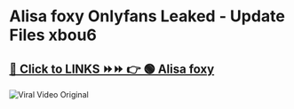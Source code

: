 
 # Alisa foxy Onlyfans Leaked - Update Files xbou6

## <h2><a href="https://clipsfans.com/Alisa_foxy&ref=git">🔗 Click to LINKS ⏩⏩ 👉 🟢 Alisa foxy </a></h2>

<a href="https://clipsfans.com/Alisa_foxy&ref=git" rel="nofollow" data-target="animated-image.originalLink"><img src="https://i.ibb.co.com/xMMVF88/686577567.gif" alt="Viral Video Original" style="max-width: 100%; display: inline-block;" data-target="animated-image.originalImage"></a>

